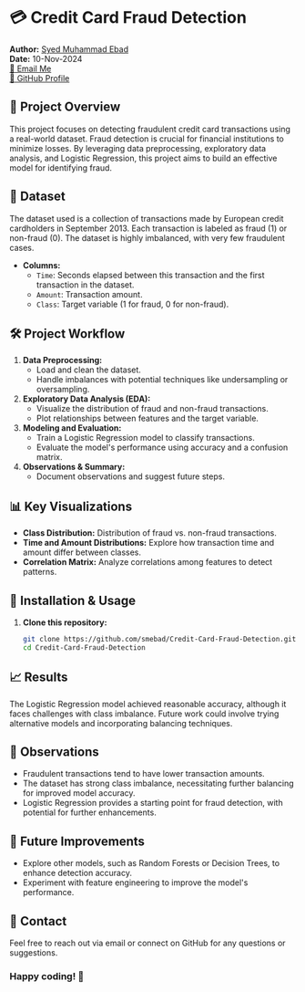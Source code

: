 # 💳 Credit Card Fraud Detection

**Author:** [Syed Muhammad Ebad](https://www.kaggle.com/syedmuhammadebad)  
**Date:** 10-Nov-2024  
[📧 Email Me](mailto:mohammadebad1@hotmail.com)  
[🐙 GitHub Profile](https://github.com/smebad)

## 📜 Project Overview
This project focuses on detecting fraudulent credit card transactions using a real-world dataset. Fraud detection is crucial for financial institutions to minimize losses. By leveraging data preprocessing, exploratory data analysis, and Logistic Regression, this project aims to build an effective model for identifying fraud.

## 📂 Dataset
The dataset used is a collection of transactions made by European credit cardholders in September 2013. Each transaction is labeled as fraud (1) or non-fraud (0). The dataset is highly imbalanced, with very few fraudulent cases.

- **Columns:**  
    - `Time`: Seconds elapsed between this transaction and the first transaction in the dataset.
    - `Amount`: Transaction amount.
    - `Class`: Target variable (1 for fraud, 0 for non-fraud).

## 🛠️ Project Workflow
1. **Data Preprocessing:**  
   - Load and clean the dataset.
   - Handle imbalances with potential techniques like undersampling or oversampling.
2. **Exploratory Data Analysis (EDA):**  
   - Visualize the distribution of fraud and non-fraud transactions.
   - Plot relationships between features and the target variable.
3. **Modeling and Evaluation:**  
   - Train a Logistic Regression model to classify transactions.
   - Evaluate the model's performance using accuracy and a confusion matrix.
4. **Observations & Summary:**  
   - Document observations and suggest future steps.

## 📊 Key Visualizations
- **Class Distribution:** Distribution of fraud vs. non-fraud transactions.
- **Time and Amount Distributions:** Explore how transaction time and amount differ between classes.
- **Correlation Matrix:** Analyze correlations among features to detect patterns.

## 🚀 Installation & Usage
1. **Clone this repository:**
   ```bash
   git clone https://github.com/smebad/Credit-Card-Fraud-Detection.git
   cd Credit-Card-Fraud-Detection
   ```
## 📈 Results
The Logistic Regression model achieved reasonable accuracy, although it faces challenges with class imbalance. Future work could involve trying alternative models and incorporating balancing techniques.

## 📌 Observations
* Fraudulent transactions tend to have lower transaction amounts.
* The dataset has strong class imbalance, necessitating further balancing for improved model accuracy.
* Logistic Regression provides a starting point for fraud detection, with potential for further enhancements.

## 📝 Future Improvements
* Explore other models, such as Random Forests or Decision Trees, to enhance detection accuracy.
* Experiment with feature engineering to improve the model's performance.

## 📧 Contact
Feel free to reach out via email or connect on GitHub for any questions or suggestions.

### Happy coding! 🚀
